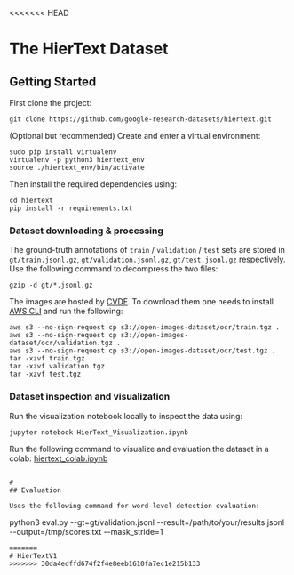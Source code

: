 <<<<<<< HEAD
# The HierText Dataset

## Getting Started

First clone the project:

```
git clone https://github.com/google-research-datasets/hiertext.git
```

(Optional but recommended) Create and enter a virtual environment:

```
sudo pip install virtualenv
virtualenv -p python3 hiertext_env
source ./hiertext_env/bin/activate
```

Then install the required dependencies using:

```
cd hiertext
pip install -r requirements.txt
```

### Dataset downloading & processing

The ground-truth annotations of `train` / `validation` / `test` sets are stored in
`gt/train.jsonl.gz`, `gt/validation.jsonl.gz`, `gt/test.jsonl.gz` respectively. Use the following
command to decompress the two files:

```
gzip -d gt/*.jsonl.gz
```

The images are hosted by [CVDF](http://www.cvdfoundation.org/). To download them
one needs to install
[AWS CLI](https://docs.aws.amazon.com/cli/latest/userguide/getting-started-install.html)
and run the following:

```
aws s3 --no-sign-request cp s3://open-images-dataset/ocr/train.tgz .
aws s3 --no-sign-request cp s3://open-images-dataset/ocr/validation.tgz .
aws s3 --no-sign-request cp s3://open-images-dataset/ocr/test.tgz .
tar -xzvf train.tgz
tar -xzvf validation.tgz
tar -xzvf test.tgz
```

### Dataset inspection and visualization

Run the visualization notebook locally to inspect the data using:

```
jupyter notebook HierText_Visualization.ipynb
```

Run the following command to visualize and evaluation the dataset in a colab:
[hiertext_colab.ipynb](hiertext_colab.ipynb)
```

#
## Evaluation

Uses the following command for word-level detection evaluation:

```
python3 eval.py --gt=gt/validation.jsonl --result=/path/to/your/results.jsonl --output=/tmp/scores.txt --mask_stride=1
```
=======
# HierTextV1
>>>>>>> 30da4edffd674f2f4e8eeb1610fa7ec1e215b133
